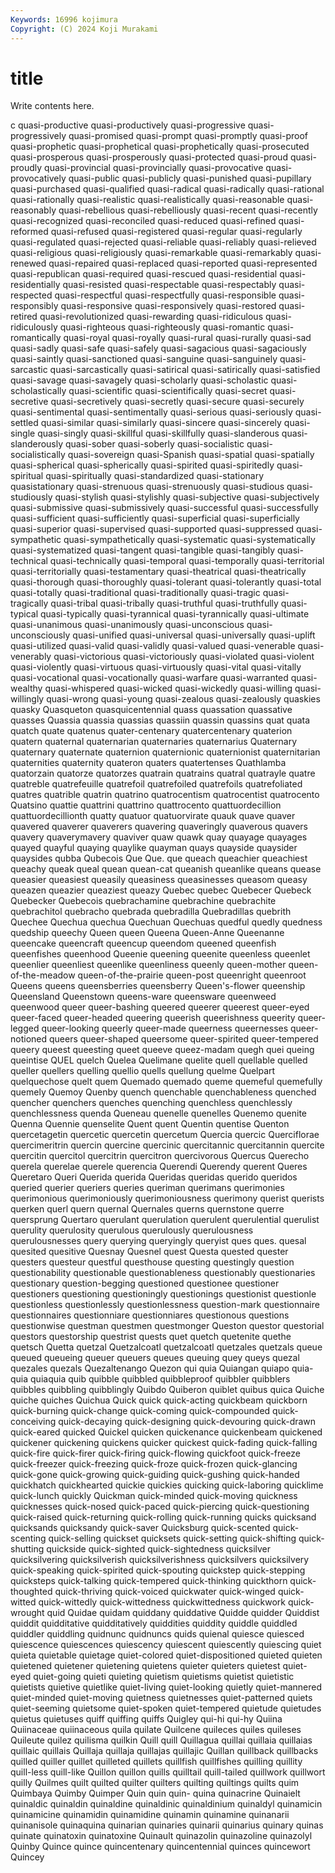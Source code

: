 ```yaml
---
Keywords: 16996 kojimura
Copyright: (C) 2024 Koji Murakami
---
```


# title

Write contents here.



c quasi-productive
quasi-productively quasi-progressive quasi-progressively quasi-promised quasi-prompt quasi-promptly quasi-proof quasi-prophetic quasi-prophetical quasi-prophetically
quasi-prosecuted quasi-prosperous quasi-prosperously quasi-protected quasi-proud quasi-proudly quasi-provincial quasi-provincially quasi-provocative quasi-provocatively
quasi-public quasi-publicly quasi-punished quasi-pupillary quasi-purchased quasi-qualified quasi-radical quasi-radically quasi-rational quasi-rationally
quasi-realistic quasi-realistically quasi-reasonable quasi-reasonably quasi-rebellious quasi-rebelliously quasi-recent quasi-recently quasi-recognized quasi-reconciled
quasi-reduced quasi-refined quasi-reformed quasi-refused quasi-registered quasi-regular quasi-regularly quasi-regulated quasi-rejected quasi-reliable
quasi-reliably quasi-relieved quasi-religious quasi-religiously quasi-remarkable quasi-remarkably quasi-renewed quasi-repaired quasi-replaced quasi-reported
quasi-represented quasi-republican quasi-required quasi-rescued quasi-residential quasi-residentially quasi-resisted quasi-respectable quasi-respectably quasi-respected
quasi-respectful quasi-respectfully quasi-responsible quasi-responsibly quasi-responsive quasi-responsively quasi-restored quasi-retired quasi-revolutionized quasi-rewarding
quasi-ridiculous quasi-ridiculously quasi-righteous quasi-righteously quasi-romantic quasi-romantically quasi-royal quasi-royally quasi-rural quasi-rurally
quasi-sad quasi-sadly quasi-safe quasi-safely quasi-sagacious quasi-sagaciously quasi-saintly quasi-sanctioned quasi-sanguine quasi-sanguinely
quasi-sarcastic quasi-sarcastically quasi-satirical quasi-satirically quasi-satisfied quasi-savage quasi-savagely quasi-scholarly quasi-scholastic quasi-scholastically
quasi-scientific quasi-scientifically quasi-secret quasi-secretive quasi-secretively quasi-secretly quasi-secure quasi-securely quasi-sentimental quasi-sentimentally
quasi-serious quasi-seriously quasi-settled quasi-similar quasi-similarly quasi-sincere quasi-sincerely quasi-single quasi-singly quasi-skillful
quasi-skillfully quasi-slanderous quasi-slanderously quasi-sober quasi-soberly quasi-socialistic quasi-socialistically quasi-sovereign quasi-Spanish quasi-spatial
quasi-spatially quasi-spherical quasi-spherically quasi-spirited quasi-spiritedly quasi-spiritual quasi-spiritually quasi-standardized quasi-stationary quasistationary
quasi-strenuous quasi-strenuously quasi-studious quasi-studiously quasi-stylish quasi-stylishly quasi-subjective quasi-subjectively quasi-submissive quasi-submissively
quasi-successful quasi-successfully quasi-sufficient quasi-sufficiently quasi-superficial quasi-superficially quasi-superior quasi-supervised quasi-supported quasi-suppressed
quasi-sympathetic quasi-sympathetically quasi-systematic quasi-systematically quasi-systematized quasi-tangent quasi-tangible quasi-tangibly quasi-technical quasi-technically
quasi-temporal quasi-temporally quasi-territorial quasi-territorially quasi-testamentary quasi-theatrical quasi-theatrically quasi-thorough quasi-thoroughly quasi-tolerant
quasi-tolerantly quasi-total quasi-totally quasi-traditional quasi-traditionally quasi-tragic quasi-tragically quasi-tribal quasi-tribally quasi-truthful
quasi-truthfully quasi-typical quasi-typically quasi-tyrannical quasi-tyrannically quasi-ultimate quasi-unanimous quasi-unanimously quasi-unconscious quasi-unconsciously
quasi-unified quasi-universal quasi-universally quasi-uplift quasi-utilized quasi-valid quasi-validly quasi-valued quasi-venerable quasi-venerably
quasi-victorious quasi-victoriously quasi-violated quasi-violent quasi-violently quasi-virtuous quasi-virtuously quasi-vital quasi-vitally quasi-vocational
quasi-vocationally quasi-warfare quasi-warranted quasi-wealthy quasi-whispered quasi-wicked quasi-wickedly quasi-willing quasi-willingly quasi-wrong
quasi-young quasi-zealous quasi-zealously quaskies quasky Quasqueton quasquicentennial quass quassation quassative
quasses Quassia quassia quassias quassiin quassin quassins quat quata quatch
quate quatenus quater-centenary quatercentenary quaterion quatern quaternal quaternarian quaternaries quaternarius
Quaternary quaternary quaternate quaternion quaternionic quaternionist quaternitarian quaternities quaternity quateron
quaters quatertenses Quathlamba quatorzain quatorze quatorzes quatrain quatrains quatral quatrayle
quatre quatreble quatrefeuille quatrefoil quatrefoiled quatrefoils quatrefoliated quatres quatrible quatrin
quatrino quatrocentism quatrocentist quatrocento Quatsino quattie quattrini quattrino quattrocento quattuordecillion
quattuordecillionth quatty quatuor quatuorvirate quauk quave quaver quavered quaverer quaverers
quavering quaveringly quaverous quavers quavery quaverymavery quaviver quaw quawk quay
quayage quayages quayed quayful quaying quaylike quayman quays quayside quaysider
quaysides qubba Qubecois Que Que. que queach queachier queachiest queachy
queak queal quean quean-cat queanish queanlike queans quease queasier queasiest
queasily queasiness queasinesses queasom queasy queazen queazier queaziest queazy Quebec
quebec Quebecer Quebeck Quebecker Quebecois quebrachamine quebrachine quebrachite quebrachitol quebracho
quebrada quebradilla Quebradillas quebrith Quechee Quechua quechua Quechuan Quechuas quedful
quedly quedness quedship queechy Queen queen Queena Queen-Anne Queenanne queencake
queencraft queencup queendom queened queenfish queenfishes queenhood Queenie queening queenite
queenless queenlet queenlier queenliest queenlike queenliness queenly queen-mother queen-of-the-meadow queen-of-the-prairie
queen-post queenright queenroot Queens queens queensberries queensberry Queen's-flower queenship Queensland
Queenstown queens-ware queensware queenweed queenwood queer queer-bashing queered queerer queerest
queer-eyed queer-faced queer-headed queering queerish queerishness queerity queer-legged queer-looking queerly
queer-made queerness queernesses queer-notioned queers queer-shaped queersome queer-spirited queer-tempered queery
queest queesting queet queeve queez-madam quegh quei queing queintise QUEL
quelch Quelea Quelimane quelite quell quellable quelled queller quellers quelling
quellio quells quellung quelme Quelpart quelquechose quelt quem Quemado quemado
queme quemeful quemefully quemely Quemoy Quenby quench quenchable quenchableness quenched
quencher quenchers quenches quenching quenchless quenchlessly quenchlessness quenda Queneau quenelle
quenelles Quenemo quenite Quenna Quennie quenselite Quent quent Quentin quentise
Quenton quercetagetin quercetic quercetin quercetum Quercia quercic Querciflorae quercimeritrin quercin
quercine quercinic quercitannic quercitannin quercite quercitin quercitol quercitrin quercitron quercivorous
Quercus Querecho querela querelae querele querencia Querendi Querendy querent Queres
Queretaro Queri Querida querida Queridas queridas querido queridos queried querier
queriers queries queriman querimans querimonies querimonious querimoniously querimoniousness querimony querist
querists querken querl quern quernal Quernales querns quernstone querre quersprung
Quertaro querulant querulation querulent querulential querulist querulity querulosity querulous querulously
querulousness querulousnesses query querying queryingly queryist ques ques. quesal quesited
quesitive Quesnay Quesnel quest Questa quested quester questers questeur questful
questhouse questing questingly question questionability questionable questionableness questionably questionaries questionary
question-begging questioned questionee questioner questioners questioning questioningly questionings questionist questionle
questionless questionlessly questionlessness question-mark questionnaire questionnaires questionniare questionniares questionous questions
questionwise questman questmen questmonger Queston questor questorial questors questorship questrist
quests quet quetch quetenite quethe quetsch Quetta quetzal Quetzalcoatl quetzalcoatl
quetzales quetzals queue queued queueing queuer queuers queues queuing quey
queys quezal quezales quezals Quezaltenango Quezon qui quia Quiangan quiapo
quia-quia quiaquia quib quibble quibbled quibbleproof quibbler quibblers quibbles quibbling
quibblingly Quibdo Quiberon quiblet quibus quica Quiche quiche quiches Quichua
Quick quick quick-acting quickbeam quickborn quick-burning quick-change quick-coming quick-compounded quick-conceiving
quick-decaying quick-designing quick-devouring quick-drawn quick-eared quicked Quickel quicken quickenance quickenbeam
quickened quickener quickening quickens quicker quickest quick-fading quick-falling quick-fire quick-firer
quick-firing quick-flowing quickfoot quick-freeze quick-freezer quick-freezing quick-froze quick-frozen quick-glancing quick-gone
quick-growing quick-guiding quick-gushing quick-handed quickhatch quickhearted quickie quickies quicking quick-laboring
quicklime quick-lunch quickly Quickman quick-minded quick-moving quickness quicknesses quick-nosed quick-paced
quick-piercing quick-questioning quick-raised quick-returning quick-rolling quick-running quicks quicksand quicksands quicksandy
quick-saver Quicksburg quick-scented quick-scenting quick-selling quickset quicksets quick-setting quick-shifting quick-shutting
quickside quick-sighted quick-sightedness quicksilver quicksilvering quicksilverish quicksilverishness quicksilvers quicksilvery quick-speaking
quick-spirited quick-spouting quickstep quick-stepping quicksteps quick-talking quick-tempered quick-thinking quickthorn quick-thoughted
quick-thriving quick-voiced quickwater quick-winged quick-witted quick-wittedly quick-wittedness quickwittedness quickwork quick-wrought
quid Quidae quidam quiddany quiddative Quidde quidder Quiddist quiddit quidditative
quidditatively quiddities quiddity quiddle quiddled quiddler quiddling quidnunc quidnuncs quids
quienal quiesce quiesced quiescence quiescences quiescency quiescent quiescently quiescing quiet
quieta quietable quietage quiet-colored quiet-dispositioned quieted quieten quietened quietener quietening
quietens quieter quieters quietest quiet-eyed quiet-going quieti quieting quietism quietisms
quietist quietistic quietists quietive quietlike quiet-living quiet-looking quietly quiet-mannered quiet-minded
quiet-moving quietness quietnesses quiet-patterned quiets quiet-seeming quietsome quiet-spoken quiet-tempered quietude
quietudes quietus quietuses quiff quiffing quiffs Quigley qui-hi qui-hy Quiina
Quiinaceae quiinaceous quila quilate Quilcene quileces quiles quileses Quileute quilez
quilisma quilkin Quill quill Quillagua quillai quillaia quillaias quillaic quillais
Quillaja quillaja quillajas quillajic Quillan quillback quillbacks quilled quiller quillet
quilleted quillets quillfish quillfishes quilling quillity quill-less quill-like Quillon quillon
quills quilltail quill-tailed quillwork quillwort quilly Quilmes quilt quilted quilter
quilters quilting quiltings quilts quim Quimbaya Quimby Quimper Quin quin
quin- quina quinacrine Quinaielt quinaldic quinaldin quinaldine quinaldinic quinaldinium quinaldyl
quinamicin quinamicine quinamidin quinamidine quinamin quinamine quinanarii quinanisole quinaquina quinarian
quinaries quinarii quinarius quinary quinas quinate quinatoxin quinatoxine Quinault quinazolin
quinazoline quinazolyl Quinby Quince quince quincentenary quincentennial quinces quincewort Quincey
